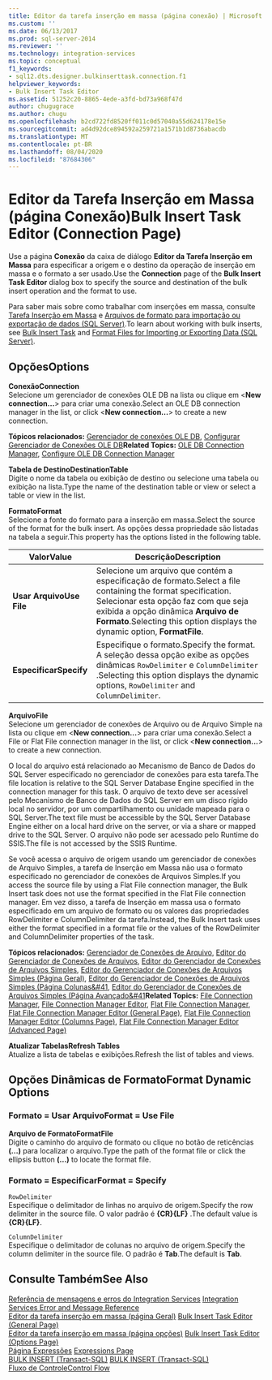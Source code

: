 ```yaml
---
title: Editor da tarefa inserção em massa (página conexão) | Microsoft Docs
ms.custom: ''
ms.date: 06/13/2017
ms.prod: sql-server-2014
ms.reviewer: ''
ms.technology: integration-services
ms.topic: conceptual
f1_keywords:
- sql12.dts.designer.bulkinserttask.connection.f1
helpviewer_keywords:
- Bulk Insert Task Editor
ms.assetid: 51252c20-8865-4ede-a3fd-bd73a968f47d
author: chugugrace
ms.author: chugu
ms.openlocfilehash: b2cd722fd8520ff011c0d57040a55d624178e15e
ms.sourcegitcommit: ad4d92dce894592a259721a1571b1d8736abacdb
ms.translationtype: MT
ms.contentlocale: pt-BR
ms.lasthandoff: 08/04/2020
ms.locfileid: "87684306"
---
```

# <a name="bulk-insert-task-editor-connection-page"></a><span data-ttu-id="41e27-102">Editor da Tarefa Inserção em Massa (página Conexão)</span><span class="sxs-lookup"><span data-stu-id="41e27-102">Bulk Insert Task Editor (Connection Page)</span></span>
  <span data-ttu-id="41e27-103">Use a página **Conexão** da caixa de diálogo **Editor da Tarefa Inserção em Massa** para especificar a origem e o destino da operação de inserção em massa e o formato a ser usado.</span><span class="sxs-lookup"><span data-stu-id="41e27-103">Use the **Connection** page of the **Bulk Insert Task Editor** dialog box to specify the source and destination of the bulk insert operation and the format to use.</span></span>  
  
 <span data-ttu-id="41e27-104">Para saber mais sobre como trabalhar com inserções em massa, consulte [Tarefa Inserção em Massa](control-flow/bulk-insert-task.md) e [Arquivos de formato para importação ou exportação de dados &#40;SQL Server&#41;](../relational-databases/import-export/format-files-for-importing-or-exporting-data-sql-server.md).</span><span class="sxs-lookup"><span data-stu-id="41e27-104">To learn about working with bulk inserts, see [Bulk Insert Task](control-flow/bulk-insert-task.md) and [Format Files for Importing or Exporting Data &#40;SQL Server&#41;](../relational-databases/import-export/format-files-for-importing-or-exporting-data-sql-server.md).</span></span>  
  
## <a name="options"></a><span data-ttu-id="41e27-105">Opções</span><span class="sxs-lookup"><span data-stu-id="41e27-105">Options</span></span>  
 <span data-ttu-id="41e27-106">**Conexão**</span><span class="sxs-lookup"><span data-stu-id="41e27-106">**Connection**</span></span>  
 <span data-ttu-id="41e27-107">Selecione um gerenciador de conexões OLE DB na lista ou clique em \<**New connection...**> para criar uma conexão.</span><span class="sxs-lookup"><span data-stu-id="41e27-107">Select an OLE DB connection manager in the list, or click \<**New connection...**> to create a new connection.</span></span>  
  
 <span data-ttu-id="41e27-108">**Tópicos relacionados:** [Gerenciador de conexões OLE DB](connection-manager/ole-db-connection-manager.md), [Configurar Gerenciador de Conexões OLE DB](../../2014/integration-services/configure-ole-db-connection-manager.md)</span><span class="sxs-lookup"><span data-stu-id="41e27-108">**Related Topics:** [OLE DB Connection Manager](connection-manager/ole-db-connection-manager.md), [Configure OLE DB Connection Manager](../../2014/integration-services/configure-ole-db-connection-manager.md)</span></span>  
  
 <span data-ttu-id="41e27-109">**Tabela de Destino**</span><span class="sxs-lookup"><span data-stu-id="41e27-109">**DestinationTable**</span></span>  
 <span data-ttu-id="41e27-110">Digite o nome da tabela ou exibição de destino ou selecione uma tabela ou exibição na lista.</span><span class="sxs-lookup"><span data-stu-id="41e27-110">Type the name of the destination table or view or select a table or view in the list.</span></span>  
  
 <span data-ttu-id="41e27-111">**Formato**</span><span class="sxs-lookup"><span data-stu-id="41e27-111">**Format**</span></span>  
 <span data-ttu-id="41e27-112">Selecione a fonte do formato para a inserção em massa.</span><span class="sxs-lookup"><span data-stu-id="41e27-112">Select the source of the format for the bulk insert.</span></span> <span data-ttu-id="41e27-113">As opções dessa propriedade são listadas na tabela a seguir.</span><span class="sxs-lookup"><span data-stu-id="41e27-113">This property has the options listed in the following table.</span></span>  
  
|<span data-ttu-id="41e27-114">Valor</span><span class="sxs-lookup"><span data-stu-id="41e27-114">Value</span></span>|<span data-ttu-id="41e27-115">Descrição</span><span class="sxs-lookup"><span data-stu-id="41e27-115">Description</span></span>|  
|-----------|-----------------|  
|<span data-ttu-id="41e27-116">**Usar Arquivo**</span><span class="sxs-lookup"><span data-stu-id="41e27-116">**Use File**</span></span>|<span data-ttu-id="41e27-117">Selecione um arquivo que contém a especificação de formato.</span><span class="sxs-lookup"><span data-stu-id="41e27-117">Select a file containing the format specification.</span></span> <span data-ttu-id="41e27-118">Selecionar esta opção faz com que seja exibida a opção dinâmica **Arquivo de Formato**.</span><span class="sxs-lookup"><span data-stu-id="41e27-118">Selecting this option displays the dynamic option, **FormatFile**.</span></span>|  
|<span data-ttu-id="41e27-119">**Especificar**</span><span class="sxs-lookup"><span data-stu-id="41e27-119">**Specify**</span></span>|<span data-ttu-id="41e27-120">Especifique o formato.</span><span class="sxs-lookup"><span data-stu-id="41e27-120">Specify the format.</span></span> <span data-ttu-id="41e27-121">A seleção dessa opção exibe as opções dinâmicas `RowDelimiter` e `ColumnDelimiter` .</span><span class="sxs-lookup"><span data-stu-id="41e27-121">Selecting this option displays the dynamic options, `RowDelimiter` and `ColumnDelimiter`.</span></span>|  
  
 <span data-ttu-id="41e27-122">**Arquivo**</span><span class="sxs-lookup"><span data-stu-id="41e27-122">**File**</span></span>  
 <span data-ttu-id="41e27-123">Selecione um gerenciador de conexões de Arquivo ou de Arquivo Simple na lista ou clique em \<**New connection...**> para criar uma conexão.</span><span class="sxs-lookup"><span data-stu-id="41e27-123">Select a File or Flat File connection manager in the list, or click \<**New connection...**> to create a new connection.</span></span>  
  
 <span data-ttu-id="41e27-124">O local do arquivo está relacionado ao Mecanismo de Banco de Dados do SQL Server especificado no gerenciador de conexões para esta tarefa.</span><span class="sxs-lookup"><span data-stu-id="41e27-124">The file location is relative to the SQL Server Database Engine specified in the connection manager for this task.</span></span> <span data-ttu-id="41e27-125">O arquivo de texto deve ser acessível pelo Mecanismo de Banco de Dados do SQL Server em um disco rígido local no servidor, por um compartilhamento ou unidade mapeada para o SQL Server.</span><span class="sxs-lookup"><span data-stu-id="41e27-125">The text file must be accessible by the SQL Server Database Engine either on a local hard drive on the server, or via a share or mapped drive to the SQL Server.</span></span> <span data-ttu-id="41e27-126">O arquivo não pode ser acessado pelo Runtime do SSIS.</span><span class="sxs-lookup"><span data-stu-id="41e27-126">The file is not accessed by the SSIS Runtime.</span></span>  
  
 <span data-ttu-id="41e27-127">Se você acessa o arquivo de origem usando um gerenciador de conexões de Arquivo Simples, a tarefa de Inserção em Massa não usa o formato especificado no gerenciador de conexões de Arquivos Simples.</span><span class="sxs-lookup"><span data-stu-id="41e27-127">If you access the source file by using a Flat File connection manager, the Bulk Insert task does not use the format specified in the Flat File connection manager.</span></span> <span data-ttu-id="41e27-128">Em vez disso, a tarefa de Inserção em massa usa o formato especificado em um arquivo de formato ou os valores das propriedades RowDelimiter e ColumnDelimiter da tarefa.</span><span class="sxs-lookup"><span data-stu-id="41e27-128">Instead, the Bulk Insert task uses either the format specified in a format file or the values of the RowDelimiter and ColumnDelimiter properties of the task.</span></span>  
  
 <span data-ttu-id="41e27-129">**Tópicos relacionados:** [Gerenciador de Conexões de Arquivo](connection-manager/file-connection-manager.md), [Editor do Gerenciador de Conexões de Arquivos](../../2014/integration-services/file-connection-manager-editor.md), [Editor do Gerenciador de Conexões de Arquivos Simples](connection-manager/flat-file-connection-manager.md), [Editor do Gerenciador de Conexões de Arquivos Simples &#40;Página Geral&#41;](general-page-of-integration-services-designers-options.md), [Editor do Gerenciador de Conexões de Arquivos Simples &#40;Página Colunas&#41](../../2014/integration-services/flat-file-connection-manager-editor-columns-page.md), [Editor do Gerenciador de Conexões de Arquivos Simples &#40;Página Avançado&#41](../../2014/integration-services/flat-file-connection-manager-editor-advanced-page.md)</span><span class="sxs-lookup"><span data-stu-id="41e27-129">**Related Topics:** [File Connection Manager](connection-manager/file-connection-manager.md), [File Connection Manager Editor](../../2014/integration-services/file-connection-manager-editor.md), [Flat File Connection Manager](connection-manager/flat-file-connection-manager.md), [Flat File Connection Manager Editor &#40;General Page&#41;](general-page-of-integration-services-designers-options.md), [Flat File Connection Manager Editor &#40;Columns Page&#41;](../../2014/integration-services/flat-file-connection-manager-editor-columns-page.md), [Flat File Connection Manager Editor &#40;Advanced Page&#41;](../../2014/integration-services/flat-file-connection-manager-editor-advanced-page.md)</span></span>  
  
 <span data-ttu-id="41e27-130">**Atualizar Tabelas**</span><span class="sxs-lookup"><span data-stu-id="41e27-130">**Refresh Tables**</span></span>  
 <span data-ttu-id="41e27-131">Atualize a lista de tabelas e exibições.</span><span class="sxs-lookup"><span data-stu-id="41e27-131">Refresh the list of tables and views.</span></span>  
  
## <a name="format-dynamic-options"></a><span data-ttu-id="41e27-132">Opções Dinâmicas de Formato</span><span class="sxs-lookup"><span data-stu-id="41e27-132">Format Dynamic Options</span></span>  
  
### <a name="format--use-file"></a><span data-ttu-id="41e27-133">Formato = Usar Arquivo</span><span class="sxs-lookup"><span data-stu-id="41e27-133">Format = Use File</span></span>  
 <span data-ttu-id="41e27-134">**Arquivo de Formato**</span><span class="sxs-lookup"><span data-stu-id="41e27-134">**FormatFile**</span></span>  
 <span data-ttu-id="41e27-135">Digite o caminho do arquivo de formato ou clique no botão de reticências **(…)** para localizar o arquivo.</span><span class="sxs-lookup"><span data-stu-id="41e27-135">Type the path of the format file or click the ellipsis button **(...)** to locate the format file.</span></span>  
  
### <a name="format--specify"></a><span data-ttu-id="41e27-136">Formato = Especificar</span><span class="sxs-lookup"><span data-stu-id="41e27-136">Format = Specify</span></span>  
 `RowDelimiter`  
 <span data-ttu-id="41e27-137">Especifique o delimitador de linhas no arquivo de origem.</span><span class="sxs-lookup"><span data-stu-id="41e27-137">Specify the row delimiter in the source file.</span></span> <span data-ttu-id="41e27-138">O valor padrão é **{CR}{LF}** .</span><span class="sxs-lookup"><span data-stu-id="41e27-138">The default value is **{CR}{LF}**.</span></span>  
  
 `ColumnDelimiter`  
 <span data-ttu-id="41e27-139">Especifique o delimitador de colunas no arquivo de origem.</span><span class="sxs-lookup"><span data-stu-id="41e27-139">Specify the column delimiter in the source file.</span></span> <span data-ttu-id="41e27-140">O padrão é **Tab**.</span><span class="sxs-lookup"><span data-stu-id="41e27-140">The default is **Tab**.</span></span>  
  
## <a name="see-also"></a><span data-ttu-id="41e27-141">Consulte Também</span><span class="sxs-lookup"><span data-stu-id="41e27-141">See Also</span></span>  
 <span data-ttu-id="41e27-142">[Referência de mensagens e erros do Integration Services](../../2014/integration-services/integration-services-error-and-message-reference.md) </span><span class="sxs-lookup"><span data-stu-id="41e27-142">[Integration Services Error and Message Reference](../../2014/integration-services/integration-services-error-and-message-reference.md) </span></span>  
 <span data-ttu-id="41e27-143">[Editor da tarefa inserção em massa &#40;página Geral&#41;](../../2014/integration-services/bulk-insert-task-editor-general-page.md) </span><span class="sxs-lookup"><span data-stu-id="41e27-143">[Bulk Insert Task Editor &#40;General Page&#41;](../../2014/integration-services/bulk-insert-task-editor-general-page.md) </span></span>  
 <span data-ttu-id="41e27-144">[Editor da tarefa inserção em massa &#40;página opções&#41;](../../2014/integration-services/bulk-insert-task-editor-options-page.md) </span><span class="sxs-lookup"><span data-stu-id="41e27-144">[Bulk Insert Task Editor &#40;Options Page&#41;](../../2014/integration-services/bulk-insert-task-editor-options-page.md) </span></span>  
 <span data-ttu-id="41e27-145">[Página Expressões](expressions/expressions-page.md) </span><span class="sxs-lookup"><span data-stu-id="41e27-145">[Expressions Page](expressions/expressions-page.md) </span></span>  
 <span data-ttu-id="41e27-146">[BULK INSERT &#40;Transact-SQL&#41;](/sql/t-sql/statements/bulk-insert-transact-sql) </span><span class="sxs-lookup"><span data-stu-id="41e27-146">[BULK INSERT &#40;Transact-SQL&#41;](/sql/t-sql/statements/bulk-insert-transact-sql) </span></span>  
 [<span data-ttu-id="41e27-147">Fluxo de Controle</span><span class="sxs-lookup"><span data-stu-id="41e27-147">Control Flow</span></span>](control-flow/control-flow.md)  
  
  
